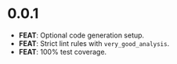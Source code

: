 # 0.0.1

- **FEAT**: Optional code generation setup.
- **FEAT**: Strict lint rules with `very_good_analysis`.
- **FEAT**: 100% test coverage.
